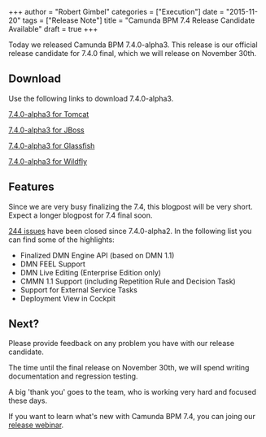 +++
author = "Robert Gimbel"
categories = ["Execution"]
date = "2015-11-20"
tags = ["Release Note"]
title = "Camunda BPM 7.4 Release Candidate Available"
draft = true
+++


Today we released Camunda BPM 7.4.0-alpha3. This release is our official release candidate for 7.4.0 final, which we will release on November 30th.

## Download
Use the following links to download 7.4.0-alpha3. 

[7.4.0-alpha3 for Tomcat](https://camunda.org/release/camunda-bpm/tomcat/7.4/)

[7.4.0-alpha3 for JBoss](https://camunda.org/release/camunda-bpm/jboss/7.4/)

[7.4.0-alpha3 for Glassfish](https://camunda.org/release/camunda-bpm/glassfish/7.4/)

[7.4.0-alpha3 for Wildfly](https://camunda.org/release/camunda-bpm/wildfly/7.4/)

## Features
Since we are very busy finalizing the 7.4, this blogpost will be very short. Expect a longer blogpost for 7.4 final soon.

[244 issues](https://app.camunda.com/jira/secure/ReleaseNote.jspa?projectId=10230&version=14199) have been closed since 7.4.0-alpha2. In the following list you can find some of the highlights:

- Finalized DMN Engine API (based on DMN 1.1)
- DMN FEEL Support
- DMN Live Editing (Enterprise Edition only)
- CMMN 1.1 Support (including Repetition Rule and Decision Task)
- Support for External Service Tasks
- Deployment View in Cockpit


## Next?
Please provide feedback on any problem you have with our release candidate. 

The time until the final release on November 30th, we will spend writing documentation and regression testing. 

A big 'thank you' goes to the team, who is working very hard and focused these days.

If you want to learn what's new with Camunda BPM 7.4, you can joing our [release webinar](https://network.camunda.org/webinars/47).
